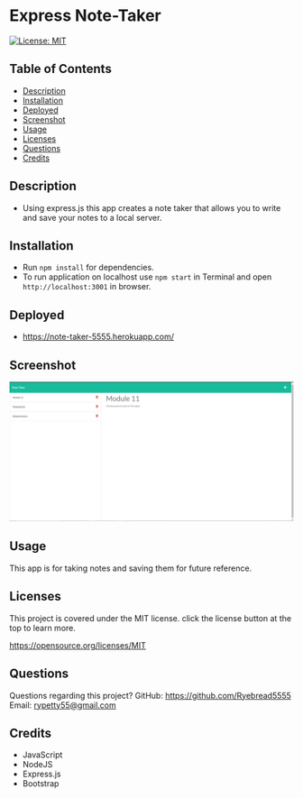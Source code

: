 # Express Note-Taker

[![License: MIT](https://img.shields.io/badge/License-MIT-yellow.svg)](https://opensource.org/licenses/MIT)

## Table of Contents
* [Description](#description)
* [Installation](#installation)
* [Deployed](#deployed)
* [Screenshot](#screenshot)
* [Usage](#usage)
* [Licenses](#license)
* [Questions](#questions)
* [Credits](#credits)

## Description
- Using express.js this app creates a note taker that allows you to write and save
your notes to a local server.

## Installation
- Run `npm install` for dependencies.
- To run application on localhost use `npm start` in Terminal and open `http://localhost:3001` in browser.

## Deployed
* https://note-taker-5555.herokuapp.com/

## Screenshot
![](./image/note-taker-screenshot.jpg)

## Usage
This app is for taking notes and saving them for future reference.

## Licenses
This project is covered under the MIT license. click the license button at the top to learn more.

https://opensource.org/licenses/MIT

## Questions
Questions regarding this project?
GitHub: https://github.com/Ryebread5555
Email: rypetty55@gmail.com

## Credits
- JavaScript
- NodeJS
- Express.js
- Bootstrap
